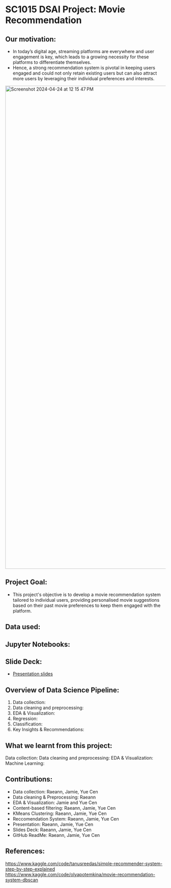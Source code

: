# SC1015 DSAI Project: Movie Recommendation
## Our motivation:
- In today’s digital age, streaming platforms are everywhere and user engagement is key, which leads to a growing necessity for these platforms to differentiate themselves.
- Hence, a strong recommendation system is pivotal in keeping users engaged and could not only retain existing users but can also attract more users by leveraging their individual preferences and interests.
<img width="1512" alt="Screenshot 2024-04-24 at 12 15 47 PM" src="https://github.com/jamietannn/SC1015/assets/148201131/c90efed9-045b-4afb-b989-396f06dd19d1">


## Project Goal:
- This project's objective is to develop a movie recommendation system tailored to individual users, providing personalised movie suggestions based on their past movie preferences to keep them engaged with the platform.

## Data used:


## Jupyter Notebooks:


## Slide Deck:
- [Presentation slides](https://docs.google.com/presentation/d/17FGo3eEA0RyDWAkpeTLFurLoZrH1vGtaUkgM0o7YJyY/edit?usp=sharing)

## Overview of Data Science Pipeline:
1. Data collection:
2. Data cleaning and preprocessing:
3. EDA & Visualization:
4. Regression:
5. Classification:
6. Key Insights & Recommendations:

## What we learnt from this project:
Data collection:
Data cleaning and preprocessing:
EDA & Visualization:
Machine Learning:

## Contributions:
- Data collection: Raeann, Jamie, Yue Cen
- Data cleaning & Preprocessing: Raeann
- EDA & Visualization: Jamie and Yue Cen
- Content-based filtering: Raeann, Jamie, Yue Cen
- KMeans Clustering: Raeann, Jamie, Yue Cen
- Reccomendation System: Raeann, Jamie, Yue Cen
- Presentation: Raeann, Jamie, Yue Cen
- Slides Deck: Raeann, Jamie, Yue Cen
- GitHub ReadMe: Raeann, Jamie, Yue Cen

## References:
https://www.kaggle.com/code/tanusreedas/simple-recommender-system-step-by-step-explained
https://www.kaggle.com/code/olyapotemkina/movie-recommendation-system-dbscan
